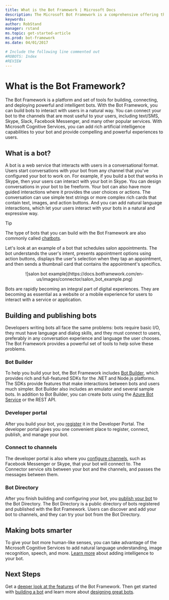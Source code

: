 ```yaml
---
title: What is the Bot Framework | Microsoft Docs
description: The Microsoft Bot Framework is a comprehensive offering that you use to build and deploy high quality bots.
keywords:
author: RobStand
manager: rstand
ms.topic: get-started-article
ms.prod: bot-framework
ms.date: 04/01/2017

# Include the following line commented out
#ROBOTS: Index
#REVIEW
---
```


# What is the Bot Framework?

The Bot Framework is a platform and set of tools for building, connecting, and deploying powerful and intelligent bots. With the Bot Framework, you can build bots to interact with users in a natural way. You can connect your bot to the channels that are most useful to your users, including text/SMS, Skype, Slack, Facebook Messenger, and many other popular services. With Microsoft Cognitive Services, you can add rich artificial intelligence capabilities to your bot and provide compelling and powerful experiences to users.

## What is a bot?
A bot is a web service that interacts with users in a conversational format. Users start conversations with your bot from any channel that you've configured your bot to work on. For example, if you build a bot that works in Skype, then your users can interact with your bot in Skype. You can design conversations in your bot to be freeform. Your bot can also have more guided interactions where it provides the user choices or actions. The conversation can use simple text strings or more complex rich cards that contain text, images, and action buttons. And you can add natural language interactions, which let your users interact with your bots in a natural and expressive way.

> [!TIP]
> The type of bots that you can build with the Bot Framework are also commonly called <a href="https://en.wikipedia.org/wiki/Chatbot">chatbots</a>.

Let's look at an example of a bot that schedules salon appointments. The bot understands the user's intent, presents appointment options using action buttons, displays the user's selection when they tap an appointment, and then sends a thumbnail card that contains the appointment's specifics.
<p>
<div style="text-align: center" markdown="1">
![salon bot example](https://docs.botframework.com/en-us/images/connector/salon_bot_example.png)
</div>

Bots are rapidly becoming an integral part of digital experiences. They are becoming as essential as a website or a mobile experience for users to interact with a service or application.

## Building and publishing bots
Developers writing bots all face the same problems: bots require basic I/O, they must have language and dialog skills, and they must connect to users, preferably in any conversation experience and language the user chooses. The Bot Framework provides a powerful set of tools to help solve these problems.

### Bot Builder
To help you build your bot, the Bot Framework includes [Bot Builder](bot-framework-botbuilder-overview.md), which provides rich and full-featured SDKs for the .NET and Node.js platforms. The SDKs provide features that make interactions between bots and users much simpler. Bot Builder also includes an emulator and several sample bots. In addition to Bot Builder, you can create bots using the [Azure Bot Service](~/azure-bot-service/overview.md) or the REST API.

### Developer portal
After you build your bot, you [register](~/portal-register-bot.md) it in the Developer Portal. The developer portal gives you one convenient place to 
register, connect, publish, and manage your bot.

### Connect to channels
The developer portal is also where you [configure channels](~/portal-configure-channels.md), such as Facebook
Messenger or Skype, that your bot will connect to. The Connector service sits between your bot and the channels, and passes the messages between them. 

### Bot Directory
After you finish building and configuring your bot, you [publish your bot](~/portal-submit-bot-directory.md) to the Bot Directory. The Bot Directory is a public directory of bots registered and published with the Bot Framework. Users can discover and add your bot to channels, and they can try your bot from the Bot Directory.

## Making bots smarter
To give your bot more human-like senses, you can take advantage of the Microsoft Cognitive Services to add natural language understanding, image recognition, speech, and more. [Learn more](~/intelligent-bots.md) about adding intelligence to your bot.

## Next Steps
Get a [deeper look at the features](bot-framework-overview-how-it-works.md) of the Bot Framework. Then get started with [building a bot](bot-framework-botbuilder-overview.md) and learn more about [designing great bots](~/design/principles.md).

[NodeGetStarted]:~/nodejs/getstarted.md
[DotNETGetStarted]:~/dotnet/getstarted.md

